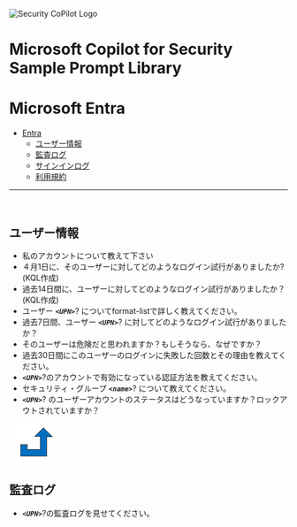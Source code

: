 ![Security CoPilot Logo](https://github.com/ninjyanaka/Copilot-For-Security/blob/main/Promptbook%20samples/ic_fluent_copilot_64_64%402x.png)
# Microsoft Copilot for Security Sample Prompt Library

# Microsoft Entra

- [Entra](#entra)
  - [ユーザー情報](#user-details)
  - [監査ログ](#audit-logs)
  - [サインインログ](#sign-in-logs)
  - [利用規約](terms-of-use-agreements)

***
&nbsp;
## ユーザー情報
<a name="User Details"></a>
- 私のアカウントについて教えて下さい
- ４月1日に、そのユーザーに対してどのようなログイン試行がありましたか? (KQL作成)
- 過去14日間に、ユーザーに対してどのようなログイン試行がありましたか？(KQL作成) 
- ユーザー **_`<UPN>`_**? についてformat-listで詳しく教えてください。
- 過去7日間、ユーザー **_`<UPN>`_**? に対してどのようなログイン試行がありましたか？
- そのユーザーは危険だと思われますか？もしそうなら、なぜですか？
- 過去30日間にこのユーザーのログインに失敗した回数とその理由を教えてください。
- **_`<UPN>`_**?のアカウントで有効になっている認証方法を教えてください。
- セキュリティ・グループ **_`<name>`_**? について教えてください。
- **_`<UPN>`_**? のユーザーアカウントのステータスはどうなっていますか？ロックアウトされていますか？

&nbsp;
[![alt text](../../Images/backtotop.svg)](#entra)

## 監査ログ
<a name="Audits logs"></a>
- **_`<UPN>`_**?の監査ログを見せてください。
